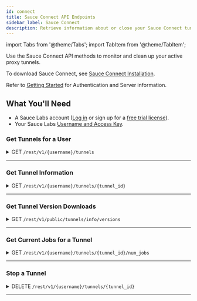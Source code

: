 ```yaml
---
id: connect
title: Sauce Connect API Endpoints
sidebar_label: Sauce Connect
description: Retrieve information about or close your Sauce Connect tunnels.
---
```


import Tabs from '@theme/Tabs';
import TabItem from '@theme/TabItem';

Use the Sauce Connect API methods to monitor and clean up your active proxy tunnels.

To download Sauce Connect, see [Sauce Connect Installation](/secure-connections/sauce-connect-5/installation/).

Refer to [Getting Started](/dev/api) for Authentication and Server information.

## What You'll Need

- A Sauce Labs account ([Log in](https://accounts.saucelabs.com/am/XUI/#login/) or sign up for a [free trial license](https://saucelabs.com/sign-up)).
- Your Sauce Labs [Username and Access Key](https://app.saucelabs.com/user-settings).

### Get Tunnels for a User

<details>
<summary><span className="api get">GET</span> <code>/rest/v1/&#123;username&#125;/tunnels</code></summary>
<p/>

Returns Tunnel IDs or Tunnels Info for any currently running tunnels launched by or shared with the specified user.
It also allows to filter tunnels using an optional "filter" parameter that may take the following values:

- <code>filter=v2alpha</code> - a response will contain only tunnels that were started with <code>--vm-version v2alpha</code>.
- <code>filter=one_per_pool</code> - a response will contain only one (arbitrary) tunnel per tunnel pool.

#### Parameters

<table id="table-api">
  <tbody>
    <tr>
     <td><code>username</code></td>
     <td><p><small>| PATH | REQUIRED | STRING |</small></p><p>The authentication username of the user whose tunnels you are requesting.</p></td>
    </tr>
    <tr>
     <td><code>full</code></td>
     <td><p><small>| QUERY | OPTIONAL | BOOLEAN |</small></p><p>Set to <code>true</code> to return all the tunnels info and not just IDs. Defaults to <code>false</code>. </p></td>
    </tr>
    <tr>
     <td><code>all</code></td>
     <td><p><small>| QUERY | OPTIONAL | BOOLEAN |</small></p><p>Set to <code>true</code> to return the tunnels IDs/info for all the tunnels shared with the specified user. If this option is set, the response type would be a dictionary mapping user name to a list of tunnels. Defaults to <code>false</code>. </p></td>
    </tr>
    <tr>
     <td><code>filter</code></td>
     <td><p><small>| QUERY | OPTIONAL | STRING |</small></p><p>Predefined filter name that can be used to filter out the tunnels. Currently the following filters are supported: <code>one_per_pool</code>, <code>v2alpha</code>.</p></td>
    </tr>
  </tbody>
</table>

<Tabs
groupId="dc-url"
defaultValue="US-West"
values={[
{label: 'US-West', value: 'US-West'},
{label: 'US-East', value: 'US-East'},
{label: 'EU-Central', value: 'EU-Central'},
]}>

<TabItem value="US-West">

```jsx title="Sample Request"
curl -u "$SAUCE_USERNAME:$SAUCE_ACCESS_KEY" --location \
--request GET 'https://api.us-west-1.saucelabs.com/rest/v1/jim.smith/tunnels' \
--header 'Content-Type: application/json' | json_pp
```

</TabItem>
<TabItem value="US-East">

```jsx title="Sample Request"
curl -u "$SAUCE_USERNAME:$SAUCE_ACCESS_KEY" --location \
--request GET 'https://api.us-east-4.saucelabs.com/rest/v1/jim.smith/tunnels' \
--header 'Content-Type: application/json' | json_pp
```

</TabItem>
<TabItem value="EU-Central">

```jsx title="Sample Request"
curl -u "$SAUCE_USERNAME:$SAUCE_ACCESS_KEY" --location \
--request GET 'https://api.eu-central-1.saucelabs.com/rest/v1/jim.smith/tunnels' \
--header 'Content-Type: application/json' | json_pp
```

</TabItem>
</Tabs>

#### Responses

<table id="table-api">
<tbody>
  <tr>
    <td><code>200</code></td>
    <td colSpan='2'>Success.</td>
  </tr>
</tbody>
<tbody>
  <tr>
    <td><code>404</code></td>
    <td colSpan='2'>Not found.</td>
  </tr>
</tbody>
</table>

```jsx title="Sample Response to the default request"
['28e7c8133ede4588a891666dd35af1f8']
```

```jsx title="Sample Response to the request with an optional parameter full=true"
[
    {
        "owner": "jim.smith",
        "team_ids": [...],
        "creation_time": 1618345938,
        "domain_names": null,
        "owner": "jim.smith",
        "id": "28e7c8133ede4588a891666dd35af1f8",
        "extra_info": "{…}",
        …
        "tunnel_identifier": "jim.smith_tunnel_id"
    }
]
```

```jsx title="Sample Response to the request with an optional parameter all=true"
{
    "jim.smith": [
        "28e7c8133ede4588a891666dd35af1f8"
    ]
}
```

```jsx title="Sample Response to the request with all=true&full=true"
{
    "jim.smith": [
      {
          "owner": "jim.smith",
          "team_ids": [...],
          "creation_time": 1618345938,
          "domain_names": null,
          "owner": "jim.smith",
          "id": "28e7c8133ede4588a891666dd35af1f8",
          "extra_info": "{…}",
          …
          "tunnel_identifier": "jim.smith_tunnel_id"
      }
    ]
}
```

</details>

---

### Get Tunnel Information

<details>
<summary><span className="api get">GET</span> <code>/rest/v1/&#123;username&#125;/tunnels/&#123;tunnel_id&#125;</code></summary>
<p/>

Returns information about the specified tunnel.

#### Parameters

<table id="table-api">
  <tbody>
    <tr>
     <td><code>username</code></td>
     <td><p><small>| PATH | REQUIRED | STRING |</small></p><p>The authentication username of the owner of the requested tunnel.</p></td>
    </tr>
  </tbody>
  <tbody>
    <tr>
     <td><code>tunnel_id</code></td>
     <td><p><small>| PATH | REQUIRED | STRING |</small></p><p>The unique identifier of the requested tunnel.</p></td>
    </tr>
  </tbody>
</table>

<Tabs
groupId="dc-url"
defaultValue="US-West"
values={[
{label: 'US-West', value: 'US-West'},
{label: 'US-East', value: 'US-East'},
{label: 'EU-Central', value: 'EU-Central'},
]}>

<TabItem value="US-West">

```jsx title="Sample Request"
curl -u "$SAUCE_USERNAME:$SAUCE_ACCESS_KEY" --location \
--request GET 'https://api.us-west-1.saucelabs.com/rest/v1/jim.smith/tunnels/28e7c8133ede4588a891666dd35af1f8' \
--header 'Content-Type: application/json' | json_pp
```

</TabItem>
<TabItem value="US-East">

```jsx title="Sample Request"
curl -u "$SAUCE_USERNAME:$SAUCE_ACCESS_KEY" --location \
--request GET 'https://api.us-east-4.saucelabs.com/rest/v1/jim.smith/tunnels/28e7c8133ede4588a891666dd35af1f8' \
--header 'Content-Type: application/json' | json_pp
```

</TabItem>
<TabItem value="EU-Central">

```jsx title="Sample Request"
curl -u "$SAUCE_USERNAME:$SAUCE_ACCESS_KEY" --location \
--request GET 'https://api.eu-central-1.saucelabs.com/rest/v1/jim.smith/tunnels/28e7c8133ede4588a891666dd35af1f8' \
--header 'Content-Type: application/json' | json_pp
```

</TabItem>
</Tabs>

#### Responses

<table id="table-api">
<tbody>
  <tr>
    <td><code>200</code></td>
    <td colSpan='2'>Success.</td>
  </tr>
</tbody>
<tbody>
  <tr>
    <td><code>404</code></td>
    <td colSpan='2'>Not found.</td>
  </tr>
</tbody>
</table>

```jsx title="Sample Response"
{
    "owner": "jim.smith",
    "team_ids": [...],
    "creation_time": 1618345938,
    "domain_names": null,
    "id": "28e7c8133ede4588a891666dd35af1f8",
    "extra_info": "{…}",
    "direct_domains": null,
    "vm_version": "",
    "no_ssl_bump_domains": null,
    "shared_tunnel": false,
    "metadata": {...},
    "status": "running",
    "is_ready": true,
    "shutdown_reason" : null,
    "shutdown_time" : null,
    "user_shutdown": null,
    "host": "maki3429.miso.saucelabs.com",
    "ip_address": null,
    "last_connected": 1618346660,
    "launch_time": 1618345940,
    "tunnel_identifier": "jim.smith_tunnel_id"
}
```

</details>

---

### Get Tunnel Version Downloads

<details>
<summary><span className="api get">GET</span> <code>/rest/v1/public/tunnels/info/versions</code></summary>
<p/>

Returns tunnel version download information.

#### Parameters

<table id="table-api">
  <tbody>
    <tr>
     <td><code>client_version</code></td>
    <td><p><small>| QUERY | OPTIONAL | STRING |</small></p><p>Returns download information for the specified Sauce Connect client version (For example, <code>4.7.1</code>).</p></td>
    </tr>
    <tr>
     <td><code>client_host</code></td>
     <td><p><small>| QUERY | OPTIONAL | STRING |</small></p><p>Returns download information for the Sauce Connect Proxy version with the specified host OS and CPU Architecture (For example, <code>darwin-amd64</code>). </p></td>
    </tr>
    <tr>
     <td><code>all</code></td>
     <td><p><small>| QUERY | OPTIONAL | BOOLEAN |</small></p><p>Set to `true` to return download information for all available Sauce Connect Proxy versions. Defaults to `false`.</p></td>
    </tr>
  </tbody>
</table>

<Tabs
groupId="dc-url"
defaultValue="US-West"
values={[
{label: 'US-West', value: 'US-West'},
{label: 'US-East', value: 'US-East'},
{label: 'EU-Central', value: 'EU-Central'},
]}>

<TabItem value="US-West">

```jsx title="Sample Request"
curl -u "$SAUCE_USERNAME:$SAUCE_ACCESS_KEY" --location \
--request GET 'https://api.us-west-1.saucelabs.com/rest/v1/public/tunnels/info/versions' | json_pp
```

</TabItem>
<TabItem value="US-East">

```jsx title="Sample Request"
curl -u "$SAUCE_USERNAME:$SAUCE_ACCESS_KEY" --location \
--request GET 'https://api.us-east-4.saucelabs.com/rest/v1/public/tunnels/info/versions' | json_pp
```

</TabItem>
<TabItem value="EU-Central">

```jsx title="Sample Request"
curl -u "$SAUCE_USERNAME:$SAUCE_ACCESS_KEY" --location \
--request GET 'https://api.eu-central-1.saucelabs.com/rest/v1/public/tunnels/info/versions' | json_pp
```

</TabItem>
</Tabs>

#### Responses

<table id="table-api">
<tbody>
  <tr>
    <td><code>200</code></td>
    <td colSpan='2'>Success.</td>
  </tr>
</tbody>
<tbody>
  <tr>
    <td><code>404</code></td>
    <td colSpan='2'>Not found.</td>
  </tr>
</tbody>
</table>

```jsx title="Sample Response to the default request"
{
   "downloads" : {
      "linux" : {
         "download_url" : "https://saucelabs.com/downloads/sc-4.9.2-linux.tar.gz",
         "sha1" : "<hash>"
      },
      "linux-arm64" : {
         "download_url" : "https://saucelabs.com/downloads/sc-4.9.2-linux-arm64.tar.gz",
         "sha1" : "<hash>"
      },
      "osx" : {
         "download_url" : "https://saucelabs.com/downloads/sc-4.9.2-osx.zip",
         "sha1" : "<hash>"
      },
      "win32" : {
         "download_url" : "https://saucelabs.com/downloads/sc-4.9.2-win32.zip",
         "sha1" : "<hash>"
      }
   },
   "info_url" : "https://docs.saucelabs.com/secure-connections/sauce-connect-4/installation",
   "latest_version" : "4.9.2",
   "warning" : [
      "Client host platform is not specified, the download URL cannot be determined"
   ]
}
```

```jsx title="Sample Response to the request with an optional parameter all=true"
{
   "all_downloads" : {
      "4.7.0" : {
         "linux" : {
            "download_url" : "https://saucelabs.com/downloads/sc-4.7.0-linux.tar.gz",
            "sha1" : "<hash>"
         },
         "osx" : {
            "download_url" : "https://saucelabs.com/downloads/sc-4.7.0-osx.zip",
            "sha1" : "<hash>"
         }
      },
      "4.7.1" : {
         "linux" : {
            "download_url" : "https://saucelabs.com/downloads/sc-4.7.1-linux.tar.gz",
            "sha1" : "<hash>"
         },
         "linux-arm64" : {
            "download_url" : "https://saucelabs.com/downloads/sc-4.7.1-linux-arm64.tar.gz",
            "sha1" : "<hash>"
         },
         "osx" : {
            "download_url" : "https://saucelabs.com/downloads/sc-4.7.1-osx.zip",
            "sha1" : "<hash>"
         },
         "win32" : {
            "download_url" : "https://saucelabs.com/downloads/sc-4.7.1-win32.zip",
            "sha1" : "<hash>"
         }
      },
      "4.8.0" : {
         "linux" : {
            "download_url" : "https://saucelabs.com/downloads/sc-4.8.0-linux.tar.gz",
            "sha1" : "<hash>"
         },
         "linux-arm64" : {
            "download_url" : "https://saucelabs.com/downloads/sc-4.8.0-linux-arm64.tar.gz",
            "sha1" : "<hash>"
         },
         "osx" : {
            "download_url" : "https://saucelabs.com/downloads/sc-4.8.0-osx.zip",
            "sha1" : "<hash>"
         },
         "win32" : {
            "download_url" : "https://saucelabs.com/downloads/sc-4.8.0-win32.zip",
            "sha1" : "<hash>"
         }
      },
      "4.8.1" : {
         "linux" : {
            "download_url" : "https://saucelabs.com/downloads/sc-4.8.1-linux.tar.gz",
            "sha1" : "<hash>"
         },
         "linux-arm64" : {
            "download_url" : "https://saucelabs.com/downloads/sc-4.8.1-linux-arm64.tar.gz",
            "sha1" : "<hash>"
         },
         "osx" : {
            "download_url" : "https://saucelabs.com/downloads/sc-4.8.1-osx.zip",
            "sha1" : "<hash>"
         },
         "win32" : {
            "download_url" : "https://saucelabs.com/downloads/sc-4.8.1-win32.zip",
            "sha1" : "<hash>"
         }
      },
      "4.8.2" : {
         "linux" : {
            "download_url" : "https://saucelabs.com/downloads/sc-4.8.2-linux.tar.gz",
            "sha1" : "<hash>"
         },
         "linux-arm64" : {
            "download_url" : "https://saucelabs.com/downloads/sc-4.8.2-linux-arm64.tar.gz",
            "sha1" : "<hash>"
         },
         "osx" : {
            "download_url" : "https://saucelabs.com/downloads/sc-4.8.2-osx.zip",
            "sha1" : "<hash>"
         },
         "win32" : {
            "download_url" : "https://saucelabs.com/downloads/sc-4.8.2-win32.zip",
            "sha1" : "<hash>"
         }
      },
      "4.9.0" : {
         "linux" : {
            "download_url" : "https://saucelabs.com/downloads/sc-4.9.0-linux.tar.gz",
            "sha1" : "<hash>"
         },
         "linux-arm64" : {
            "download_url" : "https://saucelabs.com/downloads/sc-4.9.0-linux-arm64.tar.gz",
            "sha1" : "<hash>"
         },
         "osx" : {
            "download_url" : "https://saucelabs.com/downloads/sc-4.9.0-osx.zip",
            "sha1" : "<hash>"
         },
         "win32" : {
            "download_url" : "https://saucelabs.com/downloads/sc-4.9.0-win32.zip",
            "sha1" : "<hash>"
         }
      },
      "4.9.1" : {
         "linux" : {
            "download_url" : "https://saucelabs.com/downloads/sc-4.9.1-linux.tar.gz",
            "sha1" : "<hash>"
         },
         "linux-arm64" : {
            "download_url" : "https://saucelabs.com/downloads/sc-4.9.1-linux-arm64.tar.gz",
            "sha1" : "<hash>"
         },
         "osx" : {
            "download_url" : "https://saucelabs.com/downloads/sc-4.9.1-osx.zip",
            "sha1" : "<hash>"
         },
         "win32" : {
            "download_url" : "https://saucelabs.com/downloads/sc-4.9.1-win32.zip",
            "sha1" : "<hash>"
         }
      },
      "4.9.2" : {
         "linux" : {
            "download_url" : "https://saucelabs.com/downloads/sc-4.9.2-linux.tar.gz",
            "sha1" : "<hash>"
         },
         "linux-arm64" : {
            "download_url" : "https://saucelabs.com/downloads/sc-4.9.2-linux-arm64.tar.gz",
            "sha1" : "<hash>"
         },
         "win32" : {
            "download_url" : "https://saucelabs.com/downloads/sc-4.9.2-win32.zip",
            "sha1" : "<hash>"
         }
      }
   },
   "downloads" : {
      "linux" : {
         "download_url" : "https://saucelabs.com/downloads/sc-4.9.2-linux.tar.gz",
         "sha1" : "<hash>"
      },
      "linux-arm64" : {
         "download_url" : "https://saucelabs.com/downloads/sc-4.9.2-linux-arm64.tar.gz",
         "sha1" : "<hash>"
      },
      "win32" : {
         "download_url" : "https://saucelabs.com/downloads/sc-4.9.2-win32.zip",
         "sha1" : "<hash>"
      }
   },
   "info_url" : "https://docs.saucelabs.com/secure-connections/sauce-connect-4/installation",
   "latest_version" : "4.9.2",
   "warning" : [
      "Client host platform is not specified, the download URL cannot be determined"
   ]
}
```

```jsx title="Sample Response to the request with an optional parameter client_host=linux"
{
   "download_url" : "https://saucelabs.com/downloads/sc-4.9.2-linux.tar.gz",
   "downloads" : {
      "linux" : {
         "download_url" : "https://saucelabs.com/downloads/sc-4.9.2-linux.tar.gz",
         "sha1" : "<hash>"
      },
      "linux-arm64" : {
         "download_url" : "https://saucelabs.com/downloads/sc-4.9.2-linux-arm64.tar.gz",
         "sha1" : "<hash>"
      },
      "win32" : {
         "download_url" : "https://saucelabs.com/downloads/sc-4.9.2-win32.zip",
         "sha1" : "<hash>"
      }
   },
   "info_url" : "https://docs.saucelabs.com/secure-connections/sauce-connect-4/installation",
   "latest_version" : "4.9.2",
   "sha1" : "<hash>"
}

```

```jsx title="Sample Response to the request with an optional parameter client_version=4.7.1"
{
   "client_version" : "4.7.1",
   "downloads" : {
      "linux" : {
         "download_url" : "https://saucelabs.com/downloads/sc-4.9.2-linux.tar.gz",
         "sha1" : "<hash>"
      },
      "linux-arm64" : {
         "download_url" : "https://saucelabs.com/downloads/sc-4.9.2-linux-arm64.tar.gz",
         "sha1" : "<hash>"
      },
      "win32" : {
         "download_url" : "https://saucelabs.com/downloads/sc-4.9.2-win32.zip",
         "sha1" : "<hash>"
      }
   },
   "info_url" : "https://docs.saucelabs.com/secure-connections/sauce-connect-4/installation",
   "latest_version" : "4.9.2",
   "status" : "UPGRADE",
   "warning" : [
      "Client host platform is not specified, the download URL cannot be determined"
   ]
}
```

</details>

---

### Get Current Jobs for a Tunnel

<details>
<summary><span className="api get">GET</span> <code>/rest/v1/&#123;username&#125;/tunnels/&#123;tunnel_id&#125;/num_jobs</code></summary>
<p/>

Returns the number of currently running jobs for the specified tunnel.

#### Parameters

<table id="table-api">
  <tbody>
    <tr>
     <td><code>username</code></td>
     <td><p><small>| PATH | REQUIRED | STRING |</small></p><p>The authentication username of the user whose tunnels you are requesting.</p></td>
    </tr>
  </tbody>
  <tbody>
    <tr>
     <td><code>tunnel_id</code></td>
     <td><p><small>| PATH | REQUIRED | STRING |</small></p><p>The unique identifier of the requested tunnel.</p></td>
    </tr>
  </tbody>
</table>

<Tabs
groupId="dc-url"
defaultValue="US-West"
values={[
{label: 'US-West', value: 'US-West'},
{label: 'US-East', value: 'US-East'},
{label: 'EU-Central', value: 'EU-Central'},
]}>

<TabItem value="US-West">

```jsx title="Sample Request"
curl -u "$SAUCE_USERNAME:$SAUCE_ACCESS_KEY" --location \
--request GET 'https://api.us-west-1.saucelabs.com/rest/v1/jim.smith/tunnels/28e7c8133ede4588a891666dd35af1f8/num_jobs' \
--header 'Content-Type: application/json' | json_pp
```

</TabItem>
<TabItem value="US-East">

```jsx title="Sample Request"
curl -u "$SAUCE_USERNAME:$SAUCE_ACCESS_KEY" --location \
--request GET 'https://api.us-east-4.saucelabs.com/rest/v1/jim.smith/tunnels/28e7c8133ede4588a891666dd35af1f8/num_jobs' \
--header 'Content-Type: application/json' | json_pp
```

</TabItem>
<TabItem value="EU-Central">

```jsx title="Sample Request"
curl -u "$SAUCE_USERNAME:$SAUCE_ACCESS_KEY" --location \
--request GET 'https://api.eu-central-1.saucelabs.com/rest/v1/jim.smith/tunnels/28e7c8133ede4588a891666dd35af1f8/num_jobs' \
--header 'Content-Type: application/json' | json_pp
```

</TabItem>
</Tabs>

#### Responses

<table id="table-api">
<tbody>
  <tr>
    <td><code>200</code></td>
    <td colSpan='2'>Success.</td>
  </tr>
</tbody>
<tbody>
  <tr>
    <td><code>404</code></td>
    <td colSpan='2'>Not found.</td>
  </tr>
</tbody>
</table>

```jsx title="Sample Response"
{
    "id": "28e7c8133ede4588a891666dd35af1f8",
    "jobs_running": 1
}
```

</details>

---

### Stop a Tunnel

<details>
<summary><span className="api delete">DELETE</span> <code>/rest/v1/&#123;username&#125;/tunnels/&#123;tunnel_id&#125;</code></summary>
<p/>

Shuts down the specified tunnel.

#### Parameters

<table id="table-api">
  <tbody>
    <tr>
     <td><code>username</code></td>
     <td><p><small>| PATH | REQUIRED | STRING |</small></p><p>The authentication username of the user whose tunnels you are requesting.</p></td>
    </tr>
  </tbody>
  <tbody>
    <tr>
     <td><code>tunnel_id</code></td>
     <td><p><small>| PATH | REQUIRED | STRING |</small></p><p>The unique identifier of the tunnel to stop.</p></td>
    </tr>
  </tbody>
</table>

<Tabs
groupId="dc-url"
defaultValue="US-West"
values={[
{label: 'US-West', value: 'US-West'},
{label: 'US-East', value: 'US-East'},
{label: 'EU-Central', value: 'EU-Central'},
]}>

<TabItem value="US-West">

```jsx title="Sample Request"
curl -u "$SAUCE_USERNAME:$SAUCE_ACCESS_KEY" --location \
--request DELETE 'https://api.us-west-1.saucelabs.com/rest/v1/jim.smith/tunnels/28e7c8133ede4588a891666dd35af1f8' \
--header 'Content-Type: application/json' | json_pp
```

</TabItem>
<TabItem value="US-East">

```jsx title="Sample Request"
curl -u "$SAUCE_USERNAME:$SAUCE_ACCESS_KEY" --location \
--request DELETE 'https://api.us-east-4.saucelabs.com/rest/v1/jim.smith/tunnels/28e7c8133ede4588a891666dd35af1f8' \
--header 'Content-Type: application/json' | json_pp
```

</TabItem>
<TabItem value="EU-Central">

```jsx title="Sample Request"
curl -u "$SAUCE_USERNAME:$SAUCE_ACCESS_KEY" --location \
--request DELETE 'https://api.eu-central-1.saucelabs.com/rest/v1/jim.smith/tunnels/28e7c8133ede4588a891666dd35af1f8' \
--header 'Content-Type: application/json' | json_pp
```

</TabItem>
</Tabs>

#### Responses

<table id="table-api">
<tbody>
  <tr>
    <td><code>200</code></td>
    <td colSpan='2'>Success.</td>
  </tr>
</tbody>
<tbody>
  <tr>
    <td><code>404</code></td>
    <td colSpan='2'>Not found.</td>
  </tr>
</tbody>
</table>

```jsx title="Sample Response"
{
    "result": true,
    "id": "28e7c8133ede4588a891666dd35af1f8",
    "jobs_running": 0
}
```

</details>

---
